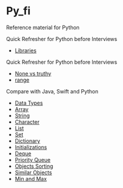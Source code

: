 # Py_fi
Reference material for Python

Quick Refresher for Python before Interviews

- [Libraries](./libraries/libraries.md)

Quick Refresher for Python before Interviews

- [None vs truthy](./concepts/NoneVsTruthy.md)
- [range](./concepts/range.md)


Compare with Java, Swift and Python

- [Data Types](./comparisions/data_types.md)
- [Array](./comparisions/arrays.md)
- [String](./comparisions/string.md)
- [Character](./comparisions/characters.md)
- [List](./comparisions/lists.md)
- [Set](./comparisions/sets.md)
- [Dictionary](./comparisions/dictionary.md)
- [Initializations](./comparisions/initializations.md)
- [Deque](./comparisions/deque.md)
- [Priority Queue](./comparisions/priority_queue.md)
- [Objects Sorting](./comparisions/object_sorting.md)
- [Similar Objects](./comparisions/similar_objects.md)
- [Min and Max](./comparisions/min_max.md)